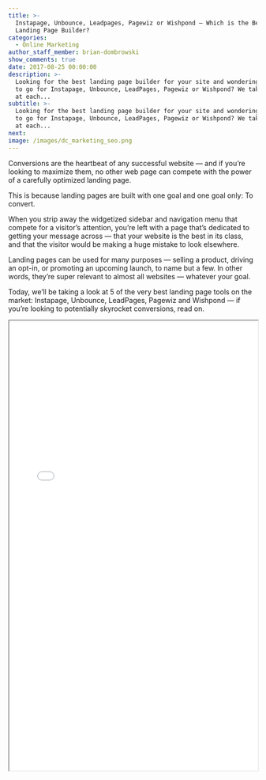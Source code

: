 ```yaml
---
title: >-
  Instapage, Unbounce, Leadpages, Pagewiz or Wishpond – Which is the Best
  Landing Page Builder?
categories:
  - Online Marketing
author_staff_member: brian-dombrowski
show_comments: true
date: 2017-08-25 00:00:00
description: >-
  Looking for the best landing page builder for your site and wondering whether
  to go for Instapage, Unbounce, LeadPages, Pagewiz or Wishpond? We take a look
  at each...
subtitle: >-
  Looking for the best landing page builder for your site and wondering whether
  to go for Instapage, Unbounce, LeadPages, Pagewiz or Wishpond? We take a look
  at each...
next:
image: /images/dc_marketing_seo.png
---
```



Conversions are the heartbeat of any successful website — and if you’re looking to maximize them, no other web page can compete with the power of a carefully optimized landing page.

This is because landing pages are built with one goal and one goal only: To convert.

When you strip away the widgetized sidebar and navigation menu that compete for a visitor’s attention, you’re left with a page that’s dedicated to getting your message across — that your website is the best in its class, and that the visitor would be making a huge mistake to look elsewhere.

Landing pages can be used for many purposes — selling a product, driving an opt-in, or promoting an upcoming launch, to name but a few. In other words, they’re super relevant to almost all websites — whatever your goal.

Today, we’ll be taking a look at 5 of the very best landing page tools on the market: Instapage, Unbounce, LeadPages, Pagewiz and Wishpond — if you’re looking to potentially skyrocket conversions, read on.

<iframe width="790px" height="910px" style="max-width:100%; margin:auto;" src="/landing-page-table.html"></iframe>
